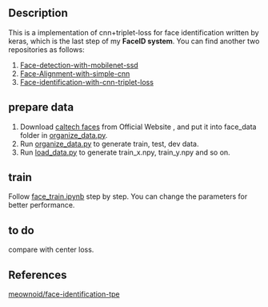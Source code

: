 ## Description
This is a implementation of cnn+triplet-loss for face identification written by keras, which is the last step of my **FaceID system**. You can find another two repositories  as follows:
1. [Face-detection-with-mobilenet-ssd](https://github.com/bruceyang2012/Face-detection-with-mobilenet-ssd)
2. [Face-Alignment-with-simple-cnn](https://github.com/bruceyang2012/Face-Alignment-with-simple-cnn)
3. [Face-identification-with-cnn-triplet-loss](https://github.com/bruceyang2012/Face-identification-with-cnn-triplet-loss)

## prepare data
1. Download [caltech faces](http://www.vision.caltech.edu/Image_Datasets/faces/faces.tar) from Official Website , and put it into face_data folder in [organize_data.py](https://github.com/bruceyang2012/Face-identification-with-cnn-triplet-loss/blob/master/utils/organize_data.py).
2. Run [organize_data.py](https://github.com/bruceyang2012/Face-identification-with-cnn-triplet-loss/blob/master/utils/organize_data.py) to generate train, test, dev data.
3. Run [load_data.py](https://github.com/bruceyang2012/Face-identification-with-cnn-triplet-loss/blob/master/utils/load_data.py) to generate train_x.npy, train_y.npy and so on.

## train
Follow [face_train.ipynb](https://github.com/bruceyang2012/Face-identification-with-cnn-triplet-loss/blob/master/face_train.ipynb) step by step. You can change the parameters for better performance.

## to do
compare with center loss.

## References
[meownoid/face-identification-tpe](https://github.com/meownoid/face-identification-tpe)
